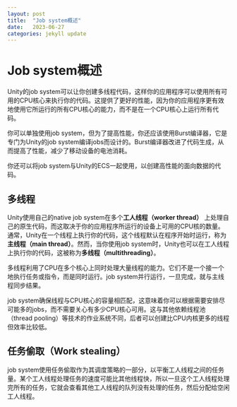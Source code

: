 ```yaml
---
layout: post
title:  "Job system概述"
date:   2023-06-27
categories: jekyll update
---
```

# Job system概述
Unity的job system可以让你创建多线程代码，这样你的应用程序可以使用所有可用的CPU核心来执行你的代码。这提供了更好的性能，因为你的应用程序更有效地使用它所运行的所有CPU核心的能力，而不是在一个CPU核心上运行所有代码。

你可以单独使用job system，但为了提高性能，你还应该使用Burst编译器，它是专门为Unity的job system编译jobs而设计的。Burst编译器改进了代码生成，从而提高了性能，减少了移动设备的电池消耗。

你还可以将job system与Unity的ECS一起使用，以创建高性能的面向数据的代码。

## 多线程
Unity使用自己的native job system在多个**工人线程（worker thread）** 上处理自己的原生代码，而这取决于你的应用程序所运行的设备上可用的CPU核的数量。通常，Unity在一个线程上执行你的代码，这个线程默认在程序开始时运行，称为**主线程（main thread）**。然而，当你使用job system时，Unity也可以在工人线程上执行你的代码，这被称为**多线程（multithreading）**。

多线程利用了CPU在多个核心上同时处理大量线程的能力。它们不是一个接一个地执行任务或指令，而是同时运行。job system并行运行，一旦完成，就与主线程同步结果。

job system确保线程与CPU核心的容量相匹配，这意味着你可以根据需要安排尽可能多的jobs，而不需要关心有多少CPU核心可用。这与其他依赖线程池（thread pooling）等技术的作业系统不同，后者可以创建比CPU内核更多的线程但效率比较低。

## 任务偷取（Work stealing）
job system使用任务偷取作为其调度策略的一部分，以平衡工人线程之间的任务量。某个工人线程处理任务的速度可能比其他线程快，所以一旦这个工人线程处理完所有的任务，它就会查看其他工人线程的队列没有处理的任务，然后分配给空闲工人线程。

